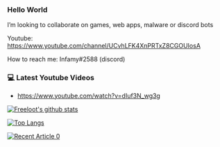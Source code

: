 ### Hello World

I’m looking to collaborate on games, web apps, malware or discord bots

Youtube: https://www.youtube.com/channel/UCvhLFK4XnPRTxZ8CGOUIosA

How to reach me: Infamy#2588 (discord)

### 💻 Latest Youtube Videos
- https://www.youtube.com/watch?v=dIuf3N_wg3g


[![Freeloot's github stats](https://github-readme-stats.vercel.app/api?username=freeloot&count_private=true&show_icons=true&theme=radical&hide_rank=false)](https://github.com/anuraghazra/github-readme-stats)

[![Top Langs](https://github-readme-stats.vercel.app/api/top-langs/?username=freeloot)](https://github.com/anuraghazra/github-readme-stats)

<a target="_blank" href="https://github-readme-medium-recent-article.vercel.app/medium/@freeloot/0"><img src="https://github-readme-medium-recent-article.vercel.app/medium/@khuyentran1476/0" alt="Recent Article 0">
